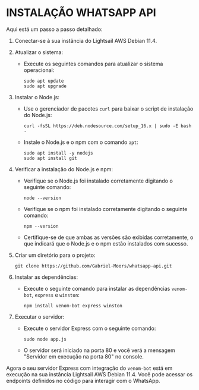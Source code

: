 # INSTALAÇÃO WHATSAPP API

Aqui está um passo a passo detalhado:

1. Conectar-se à sua instância do Lightsail AWS Debian 11.4.

2. Atualizar o sistema:
   - Execute os seguintes comandos para atualizar o sistema operacional:
     ```
     sudo apt update
     sudo apt upgrade
     ```

3. Instalar o Node.js:
   - Use o gerenciador de pacotes `curl` para baixar o script de instalação do Node.js:
     ```
     curl -fsSL https://deb.nodesource.com/setup_16.x | sudo -E bash -
     ```
   - Instale o Node.js e o npm com o comando `apt`:
     ```
     sudo apt install -y nodejs
     sudo apt install git
     ```

4. Verificar a instalação do Node.js e npm:
   - Verifique se o Node.js foi instalado corretamente digitando o seguinte comando:
     ```
     node --version
     ```
   - Verifique se o npm foi instalado corretamente digitando o seguinte comando:
     ```
     npm --version
     ```
   - Certifique-se de que ambas as versões são exibidas corretamente, o que indicará que o Node.js e o npm estão instalados com sucesso.

5. Criar um diretório para o projeto:
     ```
     git clone https://github.com/Gabriel-Moors/whatsapp-api.git
     ```
     
6. Instalar as dependências:
   - Execute o seguinte comando para instalar as dependências `venom-bot`, `express` e `winston`:
     ```
     npm install venom-bot express winston
     ```
     
7. Executar o servidor:
   - Execute o servidor Express com o seguinte comando:
     ```
     sudo node app.js
     ```
   - O servidor será iniciado na porta 80 e você verá a mensagem "Servidor em execução na porta 80" no console.

Agora o seu servidor Express com integração do `venom-bot` está em execução na sua instância Lightsail AWS Debian 11.4. Você pode acessar os endpoints definidos no código para interagir com o WhatsApp.
